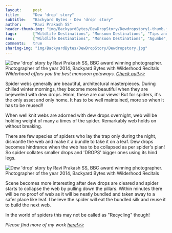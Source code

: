 ```yaml
---
layout:     post
title:      "Dew 'drop' story"
subtitle:   "Backyard Bytes - Dew 'drop' story"
author:     "Ravi Prakash SS"
header-thumb-img: "img/BackyardBytes/DewDropStory/Dewdropstory1-thumb.jpg"
tags:       ["Wildlife Destinations", "Monsoon Destinations", "Tips and Tricks", "Macro Life"]
seo: 		["Wildlife Destinations", "Monsoon Destinations", "Agumbe", "Tips and Tricks"]
comments:   true
sharing-img: "img/BackyardBytes/DewDropStory/Dewdropstory.jpg"
---
```

<img src="{{ site.baseurl }}/img/BackyardBytes/DewDropStory/Dewdropstory.jpg"  alt="Dew 'drop' story by Ravi Prakash SS, BBC award winning photographer. Photographer of the year 2014, Backyard Bytes with Wilderhood Recitals">

<em>
Wilderhood offers you the best monsoon getaways. <a href="http://www.wilderhood.com/category/Monsoon%20Destinations" target="_blank">Check out!>></a>
</em>

<p>
Spider webs generally are beautiful, architectural masterpieces. During chilled winter mornings, they become more beautiful when they are bejeweled with dew drops.  Hmm, these are our views! But for spiders, it's the only asset and only home. It has to be well maintained, more so when it has to be reused!!
</p>

<p>
When well knit webs are adorned with dew drops overnight, web will be holding weight of many a times of the spider. Remarkably web holds on without breaking.
</p>

<p>
There are few species of spiders who lay the trap only during the night, dismantle the web and make it a bundle to take it on a leaf. Dew drops becomes hindrance when the web has to be collapsed as per spider's plan! So spider collates smaller drops and 'DROPS' bigger ones using its hind legs.
</p>

<img src="{{ site.baseurl }}/img/BackyardBytes/DewDropStory/Dewdropstory1.jpg"  alt="Dew 'drop' story by Ravi Prakash SS, BBC award winning photographer. Photographer of the year 2014, Backyard Bytes with Wilderhood Recitals">

<p>
Scene becomes more interesting after dew drops are cleared and spider starts to collapse the web by pulling down the pillars. Within minutes there will be no proof of web as it will be neatly bundled and taken away to a safer place like leaf. I believe the spider will eat the bundled silk and reuse it to build the next web.
</p>

<p>
In the world of spiders this may not be called as "Recycling" though!
</p>


<em>
Please find more of my work <a href="http://alleyes.in" target="_blank">here!>></a>
</em>

